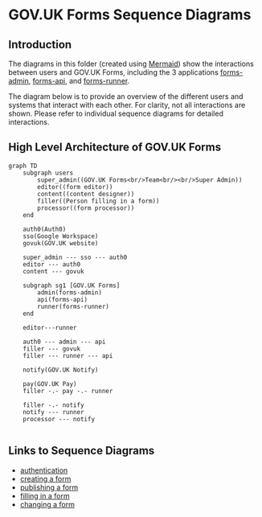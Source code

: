 # GOV.UK Forms Sequence Diagrams 

## Introduction

The diagrams in this folder (created using [Mermaid](https://docs.github.com/en/get-started/writing-on-github/working-with-advanced-formatting/creating-diagrams#creating-mermaid-diagrams)) show the interactions between users and GOV.UK Forms, including the 3 applications [forms-admin](https://github.com/alphagov/forms-admin), [forms-api](https://github.com/alphagov/forms-api), and [forms-runner](https://github.com/alphagov/forms-runner).

The diagram below is to provide an overview of the different users and systems that interact with each other. For clarity, not all interactions are shown. Please refer to individual sequence diagrams for detailed interactions.

## High Level Architecture of GOV.UK Forms

```mermaid
graph TD
    subgraph users
        super_admin((GOV.UK Forms<br/>Team<br/><br/>Super Admin))
        editor((form editor))
        content((content designer))
        filler((Person filling in a form))
        processor((form processor))
    end

    auth0(Auth0)
    sso(Google Workspace)
    govuk(GOV.UK website)

    super_admin --- sso --- auth0
    editor --- auth0
    content --- govuk

    subgraph sg1 [GOV.UK Forms]
        admin(forms-admin)
        api(forms-api)
        runner(forms-runner)
    end

    editor---runner

    auth0 --- admin --- api
    filler --- govuk
    filler --- runner --- api

    notify(GOV.UK Notify)

    pay(GOV.UK Pay)
    filler -.- pay -.- runner

    filler -.- notify
    notify --- runner
    processor --- notify


```

## Links to Sequence Diagrams

* [authentication](authentication.md)
* [creating a form](creating-a-form.md)
* [publishing a form](publishing-a-form.md)
* [filling in a form](filling-in-a-form.md)
* [changing a form](changing-a-form.md)

